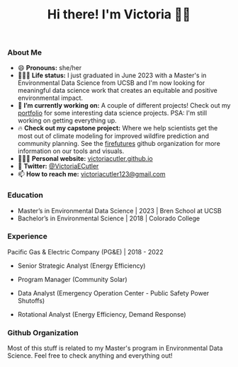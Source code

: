 <h1 align="center">Hi there! I'm Victoria 👋🏼</h1>

<br>

### About Me
- 😄 **Pronouns:** she/her
- 👩🏻‍🎓 **Life status:** I just graduated in June 2023 with a Master's in Environmental Data Science from UCSB and I'm now looking for meaningful data science work that creates an equitable and positive environmental impact.
- 🔭 **I’m currently working on:** A couple of different projects! Check out my [portfolio](https://victoriacutler.github.io/posts.html) for some interesting data science projects. PSA: I'm still working on getting everything up.
- 🔥 **Check out my capstone project:** Where we help scientists get the most out of climate modeling for improved wildfire prediction and community planning. See the [firefutures](https://github.com/fire-futures) github organization for more information on our tools and visuals.
- 👩🏻‍💻 **Personal website:** [victoriacutler.github.io](https://victoriacutler.github.io/)
- 💬 **Twitter:** [@VictoriaECutler](https://twitter.com/VictoriaECutler)
- 📫 **How to reach me:** victoriacutler123@gmail.com

### Education
- Master’s in Environmental Data Science | 2023 | Bren School at UCSB
- Bachelor’s in Environmental Science | 2018 | Colorado College

### Experience
Pacific Gas & Electric Company (PG&E) | 2018 - 2022

- Senior Strategic Analyst (Energy Efficiency)

- Program Manager (Community Solar)

- Data Analyst (Emergency Operation Center - Public Safety Power Shutoffs)

- Rotational Analyst (Energy Efficiency, Demand Response)

### Github Organization
Most of this stuff is related to my Master's program in Environmental Data Science. Feel free to check anything and everything out!

<!--
**victoriacutler/victoriacutler** is a ✨ _special_ ✨ repository because its `README.md` (this file) appears on your GitHub profile.

Here are some ideas to get you started:

- 🔭 I’m currently working on ...
- 🌱 I’m currently learning ...
- 👯 I’m looking to collaborate on ...
- 🤔 I’m looking for help with ...
- 💬 Ask me about ...
- 📫 How to reach me: ...
- 😄 Pronouns: she/her
- ⚡ Fun fact: ...
-->
